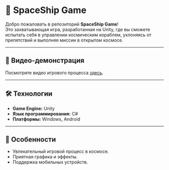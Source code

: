 # 🚀 SpaceShip Game

Добро пожаловать в репозиторий **SpaceShip Game**!  
Это захватывающая игра, разработанная на Unity, где вы сможете испытать себя в управлении космическим кораблем, уклоняясь от препятствий и выполняя миссии в открытом космосе.  

---

## 🎥 Видео-демонстрация
Посмотрите видео игрового процесса [здесь](https://vimeo.com/manage/videos/1040568644).  

---

## 🛠️ Технологии
- **Game Engine:** Unity  
- **Язык программирования:** C#  
- **Платформы:** Windows, Android  

---

## 🌟 Особенности
- Увлекательный игровой процесс в космосе.
- Приятная графика и эффекты.
- Поддержка мобильных устройств.  

